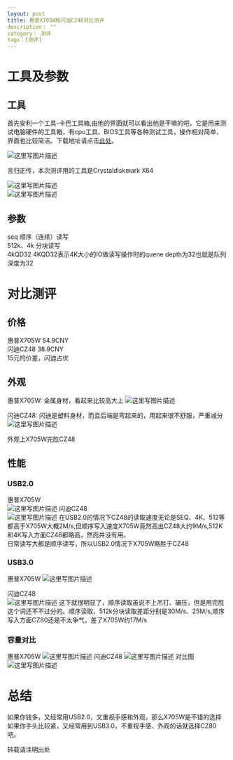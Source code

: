 ```yaml
---
layout: post  
title: 惠普X705W和闪迪CZ48对比测评  
description： ""  
category： 测评
tags：[测评]  
---
```

# 工具及参数
## 工具
首先安利一个工具-卡巴工具箱,由他的界面就可以看出他是干嘛的吧，它是用来测试电脑硬件的工具箱，有cpu工具、BIOS工具等各种测试工具，操作相对简单，界面也比较简洁。下载地址请点击[此处](http://www.kbtool.cn/?from=toolbox)。

![这里写图片描述](http://img.blog.csdn.net/20150606125211546)

言归正传，本次测评用的工具是Crystaldiskmark X64

![这里写图片描述](http://img.blog.csdn.net/20150606125255476)  
![这里写图片描述](http://img.blog.csdn.net/20150606125429926)
## 参数
seq 顺序（连续）读写  
512k、4k 分块读写  
4kQD32 4KQD32表示4K大小的IO做读写操作时的quene depth为32也就是队列深度为32

# 对比测评
## 价格
惠普X705W  54.9CNY  
闪迪CZ48   38.9CNY  
15元的价差，闪迪占优
## 外观
惠普X705W: 金属身材，看起来比较高大上
![这里写图片描述](http://img.blog.csdn.net/20150606125338735)

闪迪CZ48: 闪迪是塑料身材，而且后端是弯起来的，用起来很不舒服，严重减分
![这里写图片描述](http://img.blog.csdn.net/20150606125517240)

外观上X705W完胜CZ48  

## 性能
### USB2.0
惠普X705W  
![这里写图片描述](http://img.blog.csdn.net/20150606125538878)
闪迪CZ48  
![这里写图片描述](http://img.blog.csdn.net/20150606125606318)
在USB2.0的情况下CZ48的读取速度无论是SEQ、4K、512等都高于X705W大概2M/s,但顺序写入速度X705W竟然高出CZ48大约9M/s,512K和4K写入方面CZ48都略高，然而并没有用。  
日常读写大都是顺序读写，所以USB2.0情况下X705W略胜于CZ48  
### USB3.0
惠普X705W 
![这里写图片描述](http://img.blog.csdn.net/20150606125543317)

闪迪CZ48  
![这里写图片描述](http://img.blog.csdn.net/20150606125600149)
这下就很明显了，顺序读取虽说不上吊打、碾压，但是用完胜这个词还不不过分的。顺序读取、512k分块读取差距分别是30M/s、25M/s,顺序写入方面CZ80还是不太争气，差了X705W约17M/s
### 容量对比
惠普X705W
![这里写图片描述](http://img.blog.csdn.net/20150606125806906)
闪迪CZ48
![这里写图片描述](http://img.blog.csdn.net/20150606125848668)
对比图
![这里写图片描述](http://img.blog.csdn.net/20150606125747618)
# 总结
如果你钱多，又经常用USB2.0，又重视手感和外观，那么X705W是不错的选择  
如果你手头比较紧，又经常用到USB3.0，不重视手感、外观的话就选择CZ80吧。



  
转载请注明出处
